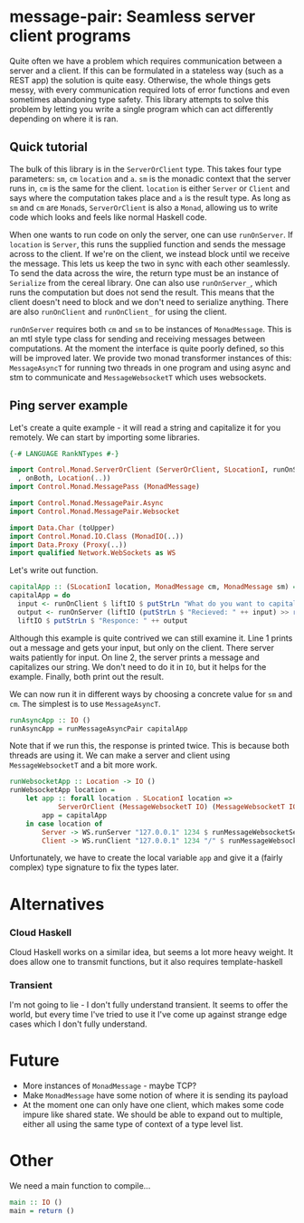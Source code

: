 # message-pair: Seamless server client programs

Quite often we have a problem which requires communication between a server and a client. If this can be formulated in a stateless way (such as a REST app) the solution is quite easy. Otherwise, the whole things gets messy, with every communication required lots of error functions and even sometimes abandoning type safety. This library attempts to solve this problem by letting you write a single program which can act differently depending on where it is ran.

## Quick tutorial

The bulk of this library is in the `ServerOrClient` type. This takes four type parameters: `sm`, `cm` `location` and `a`. `sm` is the monadic context that the server runs in, `cm` is the same for the client. `location` is either `Server` or `Client` and says where the computation takes place and `a` is the result type. As long as `sm` and `cm` are `Monad`s, `ServerOrClient` is also a `Monad`, allowing us to write code which looks and feels like normal Haskell code.

When one wants to run code on only the server, one can use `runOnServer`. If `location` is `Server`, this runs the supplied function and sends the message across to the client. If we're on the client, we instead block until we receive the message. This lets us keep the two in sync with each other seamlessly. To send the data across the wire, the return type must be an instance of `Serialize` from the cereal library. One can also use `runOnServer_`, which runs the computation but does not send the result. This means that the client doesn't need to block and we don't need to serialize anything. There are also `runOnClient` and `runOnClient_` for using the client.

`runOnServer` requires both `cm` and `sm` to be instances of `MonadMessage`. This is an mtl style type class for sending and receiving messages between computations. At the moment the interface is quite poorly defined, so this will be improved later. We provide two monad transformer instances of this: `MessageAsyncT` for running two threads in one program and using async and stm to communicate and `MessageWebsocketT` which uses websockets. 

## Ping server example

Let's create a quite example - it will read a string and capitalize it for you remotely. We can start by importing some libraries.

```haskell
{-# LANGUAGE RankNTypes #-}

import Control.Monad.ServerOrClient (ServerOrClient, SLocationI, runOnServer, runOnClient, runOnClient_
  , onBoth, Location(..))
import Control.Monad.MessagePass (MonadMessage)

import Control.Monad.MessagePair.Async
import Control.Monad.MessagePair.Websocket

import Data.Char (toUpper)
import Control.Monad.IO.Class (MonadIO(..))
import Data.Proxy (Proxy(..))
import qualified Network.WebSockets as WS
```

Let's write out function.

```haskell
capitalApp :: (SLocationI location, MonadMessage cm, MonadMessage sm) => ServerOrClient sm cm location ()
capitalApp = do
  input <- runOnClient $ liftIO $ putStrLn "What do you want to capitalize?" >> getLine
  output <- runOnServer (liftIO (putStrLn $ "Recieved: " ++ input) >> return (map toUpper input))
  liftIO $ putStrLn $ "Responce: " ++ output
```

Although this example is quite contrived we can still examine it. Line 1 prints out a message and gets your input, but only on the client. There server waits patiently for input. On line 2, the server prints a message and capitalizes our string. We don't need to do it in `IO`, but it helps for the example. Finally, both print out the result.

We can now run it in different ways by choosing a concrete value for `sm` and `cm`. The simplest is to use `MessageAsyncT`.

```haskell
runAsyncApp :: IO ()
runAsyncApp = runMessageAsyncPair capitalApp
```

Note that if we run this, the response is printed twice. This is because both threads are using it. We can make a server and client using `MessageWebsocketT` and a bit more work.

```haskell
runWebsocketApp :: Location -> IO ()
runWebsocketApp location =
    let app :: forall location . SLocationI location =>
            ServerOrClient (MessageWebsocketT IO) (MessageWebsocketT IO) location ()
        app = capitalApp
    in case location of
        Server -> WS.runServer "127.0.0.1" 1234 $ runMessageWebsocketServer app
        Client -> WS.runClient "127.0.0.1" 1234 "/" $ runMessageWebsocketClient app
```

Unfortunately, we have to create the local variable `app` and give it a (fairly complex) type signature to fix the types later.

# Alternatives

### Cloud Haskell

Cloud Haskell works on a similar idea, but seems a lot more heavy weight. It does allow one to transmit functions, but it also requires template-haskell

### Transient

I'm not going to lie - I don't fully understand transient. It seems to offer the world, but every time I've tried to use it I've come up against strange edge cases which I don't fully understand.

# Future

* More instances of `MonadMessage` - maybe TCP?
* Make `MonadMessage` have some notion of where it is sending its payload
* At the moment one can only have one client, which makes some code impure like shared state. We should be able to expand out to multiple, either all using the same type of context of a type level list.

# Other

We need a main function to compile...

```haskell
main :: IO ()
main = return ()
```
